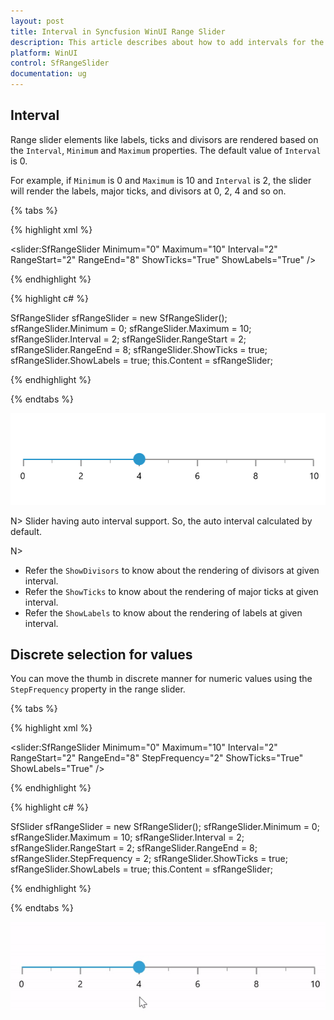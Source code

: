 ```yaml
---
layout: post
title: Interval in Syncfusion WinUI Range Slider
description: This article describes about how to add intervals for the syncfusion Range Slider control in WinUI platform.
platform: WinUI
control: SfRangeSlider
documentation: ug
---
```


## Interval

Range slider elements like labels, ticks and divisors are rendered based on the `Interval`, `Minimum` and `Maximum` properties. The default value of `Interval` is 0.

For example, if `Minimum` is 0 and `Maximum` is 10 and `Interval` is 2, the slider will render the labels, major ticks, and divisors at 0, 2, 4 and so on.

{% tabs %}

{% highlight xml %}

<slider:SfRangeSlider Minimum="0"
                      Maximum="10"
                      Interval="2"
                      RangeStart="2"
                      RangeEnd="8"
                      ShowTicks="True"
                      ShowLabels="True" />

{% endhighlight %}

{% highlight c# %}

SfRangeSlider sfRangeSlider = new SfRangeSlider();
sfRangeSlider.Minimum = 0;
sfRangeSlider.Maximum = 10;
sfRangeSlider.Interval = 2;
sfRangeSlider.RangeStart = 2;
sfRangeSlider.RangeEnd = 8;
sfRangeSlider.ShowTicks = true;
sfRangeSlider.ShowLabels = true;
this.Content = sfRangeSlider;

{% endhighlight %}

{% endtabs %}

![Range slider with interval customization](images/interval/slider-interval.png)

N> Slider having auto interval support. So, the auto interval calculated by default.

N>
* Refer the `ShowDivisors` to know about the rendering of divisors at given interval.
* Refer the `ShowTicks` to know about the rendering of major ticks at given interval.
* Refer the `ShowLabels` to know about the rendering of labels at given interval.

## Discrete selection for values

You can move the thumb in discrete manner for numeric values using the `StepFrequency` property in the range slider.

{% tabs %}

{% highlight xml %}

<slider:SfRangeSlider Minimum="0"
                      Maximum="10"
                      Interval="2"
                      RangeStart="2"
                      RangeEnd="8"
                      StepFrequency="2"
                      ShowTicks="True"
                      ShowLabels="True" />

{% endhighlight %}

{% highlight c# %}

SfSlider sfRangeSlider = new SfRangeSlider();
sfRangeSlider.Minimum = 0;
sfRangeSlider.Maximum = 10;
sfRangeSlider.Interval = 2;
sfRangeSlider.RangeStart = 2;
sfRangeSlider.RangeEnd = 8;
sfRangeSlider.StepFrequency = 2;
sfRangeSlider.ShowTicks = true;
sfRangeSlider.ShowLabels = true;
this.Content = sfRangeSlider;

{% endhighlight %}

{% endtabs %}

![Range slider with step frequency](images/interval/slider-stepFrequency.gif)